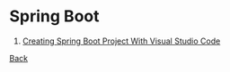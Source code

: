 # Spring Boot

1. [Creating Spring Boot Project With Visual Studio Code](../../tree/spring-boot-vscode/)

[Back](../../tree/master)
